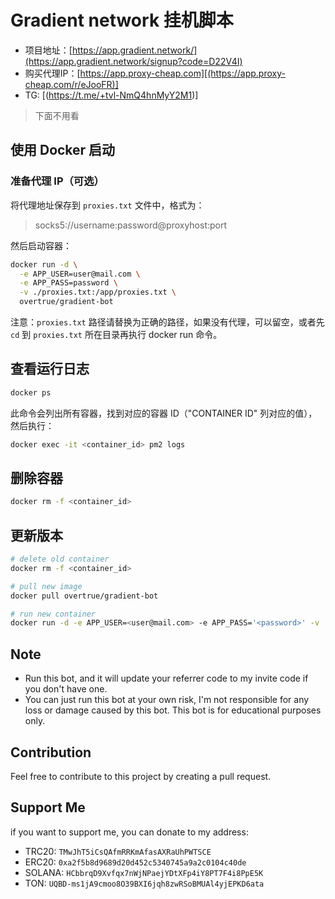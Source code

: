 # Gradient network 挂机脚本

- 项目地址：[https://app.gradient.network/](https://app.gradient.network/signup?code=D22V4I)
- 购买代理IP：[https://app.proxy-cheap.com][(https://app.proxy-cheap.com/r/eJooFR)]
- TG: [(https://t.me/+tvl-NmQ4hnMyY2M1)]
> 下面不用看

## 使用 Docker 启动

### 准备代理 IP（可选）

将代理地址保存到 `proxies.txt` 文件中，格式为：

> socks5://username:password@proxyhost:port

然后启动容器：

```bash
docker run -d \
  -e APP_USER=user@mail.com \
  -e APP_PASS=password \
  -v ./proxies.txt:/app/proxies.txt \
  overtrue/gradient-bot
```

注意：`proxies.txt` 路径请替换为正确的路径，如果没有代理，可以留空，或者先 `cd` 到 `proxies.txt` 所在目录再执行 docker run 命令。

## 查看运行日志

```bash
docker ps
```

此命令会列出所有容器，找到对应的容器 ID（"CONTAINER ID" 列对应的值），然后执行：

```bash
docker exec -it <container_id> pm2 logs
```

## 删除容器

```bash
docker rm -f <container_id>
```

## 更新版本

```bash
# delete old container
docker rm -f <container_id>

# pull new image
docker pull overtrue/gradient-bot

# run new container
docker run -d -e APP_USER=<user@mail.com> -e APP_PASS='<password>' -v ./proxies.txt:/app/proxies.txt overtrue/gradient-bot
```

## Note

- Run this bot, and it will update your referrer code to my invite code if you don't have one.
- You can just run this bot at your own risk, I'm not responsible for any loss or damage caused by this bot. This bot is for educational purposes only.

## Contribution

Feel free to contribute to this project by creating a pull request.

## Support Me

if you want to support me, you can donate to my address:

- TRC20: `TMwJhT5iCsQAfmRRKmAfasAXRaUhPWTSCE`
- ERC20: `0xa2f5b8d9689d20d452c5340745a9a2c0104c40de`
- SOLANA: `HCbbrqD9Xvfqx7nWjNPaejYDtXFp4iY8PT7F4i8PpE5K`
- TON: `UQBD-ms1jA9cmoo8O39BXI6jqh8zwRSoBMUAl4yjEPKD6ata`
